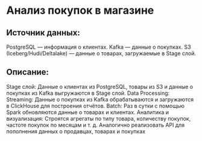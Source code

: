 # Анализ покупок в магазине

 ## Источник данных:

PostgreSQL — информация о клиентах.
Kafka — данные о покупках.
S3 (Iceberg/Hudi/Deltalake) — данные о товарах, загружаемые в Stage слой.

## Описание:

Stage слой: Данные о клиентах из PostgreSQL, товары из S3 и данные о покупках из Kafka выгружаются в Stage слой.
Data Processing:
Streaming: Данные о покупках из Kafka обрабатываются и загружаются в ClickHouse для построения отчётов.
Batch: Раз в сутки с помощью Spark обновляются данные о товарах и клиентах.
Аналитика и визуализация: Строятся агрегаты по типу товара, количеству покупок, частоте покупок по месяцам и т. д.
Аналогично реализовать API для пополнения данных о продавцах, товарах и покупках
